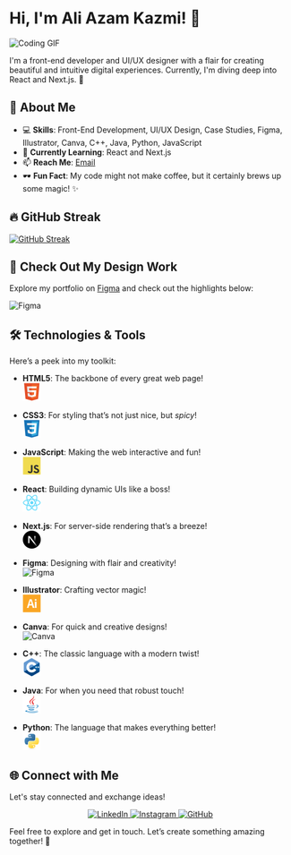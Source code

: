 # Hi, I'm Ali Azam Kazmi! 👋

![Coding GIF](https://media.giphy.com/media/1B5oyHtVjtSAk5eRk1/giphy.gif)

I'm a front-end developer and UI/UX designer with a flair for creating beautiful and intuitive digital experiences. Currently, I'm diving deep into React and Next.js. 🚀

## 🌟 About Me

- 💻 **Skills**: Front-End Development, UI/UX Design, Case Studies, Figma, Illustrator, Canva, C++, Java, Python, JavaScript
- 🌱 **Currently Learning**: React and Next.js
- 📫 **Reach Me**: [Email](mailto:aliazamkazmi1291@gmail.com)
- 🕶️ **Fun Fact**: My code might not make coffee, but it certainly brews up some magic! ✨

## 🔥 GitHub Streak

[![GitHub Streak](https://github-readme-streak-stats.herokuapp.com?user=aliazam1291&theme=chartreuse-dark&date_format=M%20j%5B%2C%20Y%5D)](https://git.io/streak-stats)


## 💼 Check Out My Design Work

Explore my portfolio on [Figma](https://www.figma.com/design/mmfcZIoZ4VeUidOXDIP3OD/My-design-Portfolio?node-id=1-94&t=DdTFDB5v7LMPPjXS-1) and check out the highlights below:

<img src="https://www.vectorlogo.zone/logos/figma/figma-icon.svg" alt="Figma" width="32" height="32">

## 🛠️ Technologies & Tools

Here’s a peek into my toolkit:

- **HTML5**: The backbone of every great web page!  
  <img src="https://raw.githubusercontent.com/devicons/devicon/master/icons/html5/html5-original.svg" alt="HTML5" width="32" height="32">

- **CSS3**: For styling that’s not just nice, but *spicy*!  
  <img src="https://raw.githubusercontent.com/devicons/devicon/master/icons/css3/css3-original.svg" alt="CSS3" width="32" height="32">

- **JavaScript**: Making the web interactive and fun!  
  <img src="https://raw.githubusercontent.com/devicons/devicon/master/icons/javascript/javascript-original.svg" alt="JavaScript" width="32" height="32">

- **React**: Building dynamic UIs like a boss!  
  <img src="https://raw.githubusercontent.com/devicons/devicon/master/icons/react/react-original.svg" alt="React" width="32" height="32">

- **Next.js**: For server-side rendering that’s a breeze!  
  <img src="https://raw.githubusercontent.com/devicons/devicon/master/icons/nextjs/nextjs-original.svg" alt="Next.js" width="32" height="32">

- **Figma**: Designing with flair and creativity!  
  <img src="https://www.vectorlogo.zone/logos/figma/figma-icon.svg" alt="Figma" width="32" height="32">

- **Illustrator**: Crafting vector magic!  
  <img src="https://raw.githubusercontent.com/devicons/devicon/master/icons/illustrator/illustrator-plain.svg" alt="Illustrator" width="32" height="32">

- **Canva**: For quick and creative designs!  
  <img src="https://cdn.jsdelivr.net/npm/simple-icons@v3/icons/canva.svg" alt="Canva" width="32" height="32">

- **C++**: The classic language with a modern twist!  
  <img src="https://raw.githubusercontent.com/devicons/devicon/master/icons/cplusplus/cplusplus-original.svg" alt="C++" width="32" height="32">

- **Java**: For when you need that robust touch!  
  <img src="https://raw.githubusercontent.com/devicons/devicon/master/icons/java/java-original.svg" alt="Java" width="32" height="32">

- **Python**: The language that makes everything better!  
  <img src="https://raw.githubusercontent.com/devicons/devicon/master/icons/python/python-original.svg" alt="Python" width="32" height="32">

## 🌐 Connect with Me

Let's stay connected and exchange ideas!

<p align="center">
  <a href="https://www.linkedin.com/in/aliazam-kazmi/">
    <img src="https://raw.githubusercontent.com/rahulbanerjee26/githubAboutMeGenerator/main/icons/linked-in-alt.svg" alt="LinkedIn" width="32" height="32"/>
  </a>
  <a href="https://instagram.com/smaak.ux">
    <img src="https://user-images.githubusercontent.com/75165587/119674243-ad12f680-be59-11eb-9416-7b00e0b992df.png" alt="Instagram" width="32" height="32"/>
  </a>
  <a href="https://github.com/aliazam1291">
    <img src="https://raw.githubusercontent.com/rahulbanerjee26/githubAboutMeGenerator/main/icons/github.svg" alt="GitHub" width="32" height="32"/>
  </a>
</p>

Feel free to explore and get in touch. Let’s create something amazing together! 🚀
